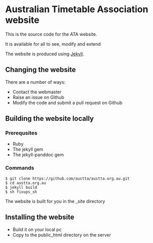 # Australian Timetable Association website

This is the source code for the ATA website.

It is available for all to see, modify and extend

The website is produced using [Jekyll](http://jekyllrb.com).

## Changing the website
There are a number of ways:

* Contact the webmaster
* Raise an issue on Github
* Modify the code and submit a pull request on Github

## Building the website locally

### Prerequsites
* Ruby
* The jekyll gem
* The jekyll-panddoc gem

### Commands
    $ git clone https://github.com/austta/austta.org.au.git
    $ cd austta.org.au
    $ jekyll build
    $ sh fixups_sh
The website is built for you in the \_site directory

## Installing the website

* Build it on your local pc
* Copy to the public_html directory on the server    
